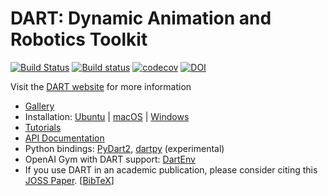 # DART: Dynamic Animation and Robotics Toolkit
[![Build Status](https://travis-ci.org/dartsim/dart.png?branch=master)](https://travis-ci.org/dartsim/dart) [![Build status](https://ci.appveyor.com/api/projects/status/6rta8olo95bpu84r/branch/master?svg=true)](https://ci.appveyor.com/project/jslee02/dart/branch/master) [![codecov](https://codecov.io/gh/dartsim/dart/branch/master/graph/badge.svg)](https://codecov.io/gh/dartsim/dart) [![DOI](http://joss.theoj.org/papers/10.21105/joss.00500/status.svg)](https://doi.org/10.21105/joss.00500)

Visit the [DART website](http://dartsim.github.io/) for more information
* [Gallery](http://dartsim.github.io/gallery.html)
* Installation: [Ubuntu](http://dartsim.github.io/install_dart_on_ubuntu.html) | [macOS](http://dartsim.github.io/install_dart_on_mac.html) | [Windows](http://dartsim.github.io/install_dart_on_windows.html)
* [Tutorials](http://dartsim.github.io/tutorials_introduction.html)
* [API Documentation](http://dartsim.github.io/dart/v7.0.0/)
* Python bindings: [PyDart2](https://github.com/sehoonha/pydart2), [dartpy](https://github.com/personalrobotics/dartpy) (experimental)
* OpenAI Gym with DART support: [DartEnv](https://github.com/DartEnv/dart-env)
* If you use DART in an academic publication, please consider citing this [JOSS Paper](https://doi.org/10.21105/joss.00500). [[BibTeX](https://gist.github.com/jslee02/998b8809e3ae1b7aef6ef04dd2ad5e27)]
